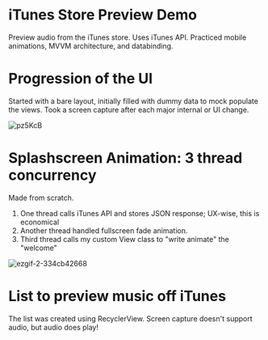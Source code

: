# iTunes Store Preview Demo
Preview audio from the iTunes store. Uses iTunes API.
Practiced mobile animations, MVVM architecture, and databinding.



# Progression of the UI
Started with a bare layout, initially filled with dummy data to mock populate the views.
Took a screen capture after each major internal or UI change.

![pz5KcB](https://i.makeagif.com/media/10-16-2017/pz5KcB.gif)

# Splashscreen Animation: 3 thread concurrency
Made from scratch. 
1. One thread calls iTunes API and stores JSON response; UX-wise, this is economical 
2. Another thread handled fullscreen fade animation.
3. Third thread calls my custom View class to "write animate" the "welcome"

![ezgif-2-334cb42668](https://user-images.githubusercontent.com/14288932/31610042-91ce4868-b244-11e7-9b43-15dcd692fc98.gif)

# List to preview music off iTunes
The list was created using RecyclerView. Screen capture doesn't support audio,
but audio does play!

